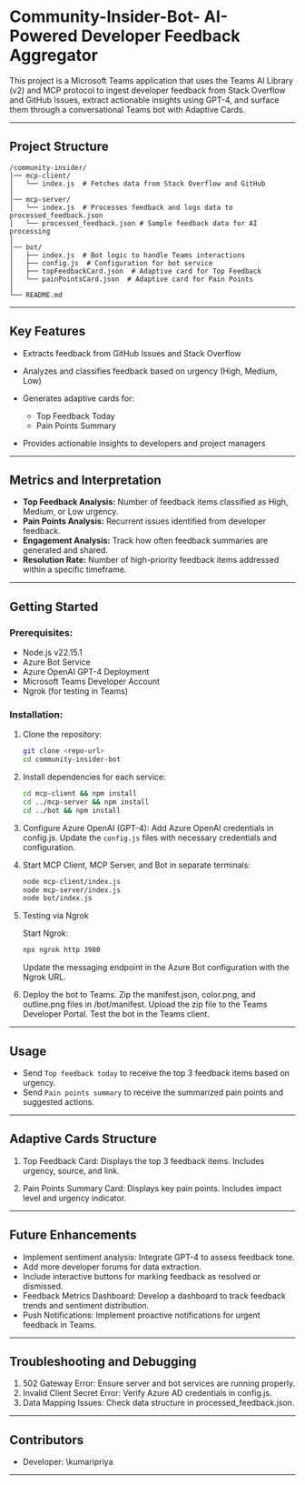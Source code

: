 # Community-Insider-Bot- AI-Powered Developer Feedback Aggregator

This project is a Microsoft Teams application that uses the Teams AI Library (v2) and MCP protocol to ingest developer feedback from Stack Overflow and GitHub Issues, extract actionable insights using GPT-4, and surface them through a conversational Teams bot with Adaptive Cards.

---
## Project Structure

```
/community-insider/
│── mcp-client/
│   └── index.js  # Fetches data from Stack Overflow and GitHub
│
│── mcp-server/
│   └── index.js  # Processes feedback and logs data to processed_feedback.json
│   └── processed_feedback.json # Sample feedback data for AI processing
│
│── bot/
│   ├── index.js  # Bot logic to handle Teams interactions
│   ├── config.js  # Configuration for bot service
│   ├── topFeedbackCard.json  # Adaptive card for Top Feedback
│   └── painPointsCard.json  # Adaptive card for Pain Points
│
└── README.md
```

---
## Key Features

* Extracts feedback from GitHub Issues and Stack Overflow
* Analyzes and classifies feedback based on urgency (High, Medium, Low)
* Generates adaptive cards for:

  * Top Feedback Today
  * Pain Points Summary
* Provides actionable insights to developers and project managers

---

## Metrics and Interpretation

* **Top Feedback Analysis:** Number of feedback items classified as High, Medium, or Low urgency.
* **Pain Points Analysis:** Recurrent issues identified from developer feedback.
* **Engagement Analysis:** Track how often feedback summaries are generated and shared.
* **Resolution Rate:** Number of high-priority feedback items addressed within a specific timeframe.

---

## Getting Started

### Prerequisites:

* Node.js v22.15.1
* Azure Bot Service
* Azure OpenAI GPT-4 Deployment
* Microsoft Teams Developer Account
* Ngrok (for testing in Teams)

### Installation:

1. Clone the repository:

   ```bash
   git clone <repo-url>
   cd community-insider-bot
   ```

2. Install dependencies for each service:

   ```bash
   cd mcp-client && npm install
   cd ../mcp-server && npm install
   cd ../bot && npm install
   ```

3. Configure Azure OpenAI (GPT-4): Add Azure OpenAI credentials in config.js. Update the `config.js` files with necessary credentials and configuration.

4. Start MCP Client, MCP Server, and Bot in separate terminals:

   ```bash
   node mcp-client/index.js
   node mcp-server/index.js
   node bot/index.js
   ```
5. Testing via Ngrok
   
   Start Ngrok:
   ```bash
   npx ngrok http 3980
   ```
   Update the messaging endpoint in the Azure Bot configuration with the Ngrok URL.
   
5. Deploy the bot to Teams.
   Zip the manifest.json, color.png, and outline.png files in /bot/manifest.
   Upload the zip file to the Teams Developer Portal.
   Test the bot in the Teams client.

---

## Usage

* Send `Top feedback today` to receive the top 3 feedback items based on urgency.
* Send `Pain points summary` to receive the summarized pain points and suggested actions.

---

## Adaptive Cards Structure

1. Top Feedback Card:
   Displays the top 3 feedback items.
   Includes urgency, source, and link.

2. Pain Points Summary Card:
   Displays key pain points.
   Includes impact level and urgency indicator.

---

## Future Enhancements

* Implement sentiment analysis: Integrate GPT-4 to assess feedback tone.
* Add more developer forums for data extraction.
* Include interactive buttons for marking feedback as resolved or dismissed.
* Feedback Metrics Dashboard: Develop a dashboard to track feedback trends and sentiment distribution.
* Push Notifications: Implement proactive notifications for urgent feedback in Teams.

---

## Troubleshooting and Debugging
1. 502 Gateway Error: Ensure server and bot services are running properly.
2. Invalid Client Secret Error: Verify Azure AD credentials in config.js.
3. Data Mapping Issues: Check data structure in processed_feedback.json.

---

## Contributors

* Developer: \kumaripriya

---
